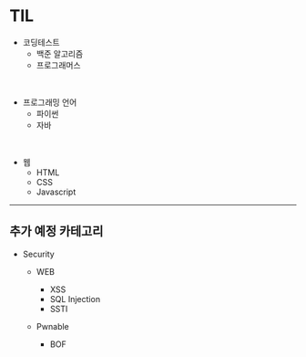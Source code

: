# TIL

* 코딩테스트
    * 백준 알고리즘
    * 프로그래머스

<br/>

* 프로그래밍 언어
    * 파이썬
    * 자바

<br/>

* 웹
    * HTML
    * CSS
    * Javascript

---

## 추가 예정 카테고리

* Security
    * WEB
        * XSS
        * SQL Injection
        * SSTI
    
    * Pwnable
        * BOF